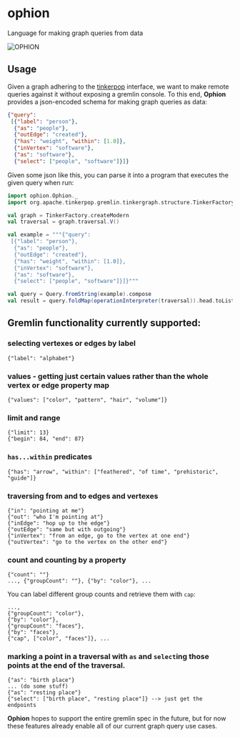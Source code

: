 # ophion

Language for making graph queries from data

![OPHION](https://github.com/bmeg/ophion/blob/master/resources/img/ophion.png)

## Usage

Given a graph adhering to the [tinkerpop](https://tinkerpop.apache.org/) interface, we want to make remote queries against it without exposing a gremlin console. To this end, **Ophion** provides a json-encoded schema for making graph queries as data:

```json
{"query":
 [{"label": "person"},
  {"as": "people"},
  {"outEdge": "created"},
  {"has": "weight", "within": [1.0]},
  {"inVertex": "software"},
  {"as": "software"},
  {"select": ["people", "software"]}]}
```

Given some json like this, you can parse it into a program that executes the given query when run:

```scala
import ophion.Ophion._
import org.apache.tinkerpop.gremlin.tinkergraph.structure.TinkerFactory

val graph = TinkerFactory.createModern
val traversal = graph.traversal.V()

val example = """{"query":
 [{"label": "person"},
  {"as": "people"},
  {"outEdge": "created"},
  {"has": "weight", "within": [1.0]},
  {"inVertex": "software"},
  {"as": "software"},
  {"select": ["people", "software"]}]}"""

val query = Query.fromString(example).compose
val result = query.foldMap(operationInterpreter(traversal)).head.toList
```

## Gremlin functionality currently supported:

### selecting vertexes or edges by label

    {"label": "alphabet"}

### values - getting just certain values rather than the whole vertex or edge property map

    {"values": ["color", "pattern", "hair", "volume"]}

### limit and range

    {"limit": 13}
    {"begin": 84, "end": 87}

### `has...within` predicates

    {"has": "arrow", "within": ["feathered", "of time", "prehistoric", "guide"]}

### traversing from and to edges and vertexes

    {"in": "pointing at me"}
    {"out": "who I'm pointing at"}
    {"inEdge": "hop up to the edge"}
    {"outEdge": "same but with outgoing"}
    {"inVertex": "from an edge, go to the vertex at one end"}
    {"outVertex": "go to the vertex on the other end"}

### count and counting by a property

    {"count": ""}
    ..., {"groupCount": ""}, {"by": "color"}, ...

You can label different group counts and retrieve them with `cap`:

    ..., 
    {"groupCount": "color"},
    {"by": "color"},
    {"groupCount": "faces"},
    {"by": "faces"},
    {"cap", ["color", "faces"]}, ...

### marking a point in a traversal with `as` and `select`ing those points at the end of the traversal.

    {"as": "birth place"}
    ... (do some stuff)
    {"as": "resting place"}
    {"select": ["birth place", "resting place"]} --> just get the endpoints

**Ophion** hopes to support the entire gremlin spec in the future, but for now these features already enable all of our current graph query use cases.
